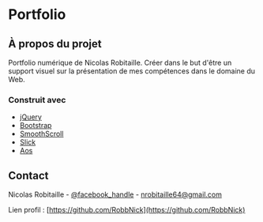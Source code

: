 # Portfolio

<!-- À propos du projet -->
## À propos du projet

Portfolio numérique de Nicolas Robitaille. Créer dans le but d'être un support visuel sur la présentation de mes compétences dans le domaine du Web.

### Construit avec

* [jQuery](https://jquery.com/)
* [Bootstrap](https://getbootstrap.com/)
* [SmoothScroll](js/SmoothScroll.js)
* [Slick](https://kenwheeler.github.io/slick/)
* [Aos](https://michalsnik.github.io/aos/)

<!-- CONTACT -->
## Contact

Nicolas Robitaille - [@facebook_handle](https://www.facebook.com/nicolas.robitaille.96) - nrobitaille64@gmail.com

Lien profil : [https://github.com/RobbNick](https://github.com/RobbNick)
